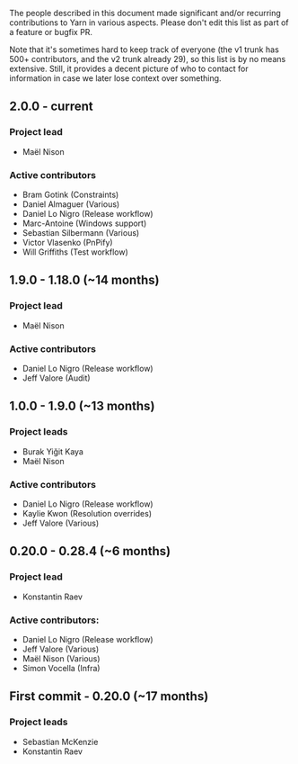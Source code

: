 The people described in this document made significant and/or recurring contributions to Yarn in various aspects. Please don't edit this list as part of a feature or bugfix PR.

Note that it's sometimes hard to keep track of everyone (the v1 trunk has 500+ contributors, and the v2 trunk already 29), so this list is by no means extensive. Still, it provides a decent picture of who to contact for information in case we later lose context over something.

## 2.0.0 - current

### Project lead

- Maël Nison

### Active contributors

- Bram Gotink (Constraints)
- Daniel Almaguer (Various)
- Daniel Lo Nigro (Release workflow)
- Marc-Antoine (Windows support)
- Sebastian Silbermann (Various)
- Victor Vlasenko (PnPify)
- Will Griffiths (Test workflow)

## 1.9.0 - 1.18.0 (~14 months)

### Project lead

- Maël Nison

### Active contributors

- Daniel Lo Nigro (Release workflow)
- Jeff Valore (Audit)

## 1.0.0 - 1.9.0 (~13 months)

### Project leads

- Burak Yiğit Kaya
- Maël Nison

### Active contributors

- Daniel Lo Nigro (Release workflow)
- Kaylie Kwon (Resolution overrides)
- Jeff Valore (Various)

## 0.20.0 - 0.28.4 (~6 months)

### Project lead

- Konstantin Raev

### Active contributors:

- Daniel Lo Nigro (Release workflow)
- Jeff Valore (Various)
- Maël Nison (Various)
- Simon Vocella (Infra)

## First commit - 0.20.0 (~17 months)

### Project leads

- Sebastian McKenzie
- Konstantin Raev
